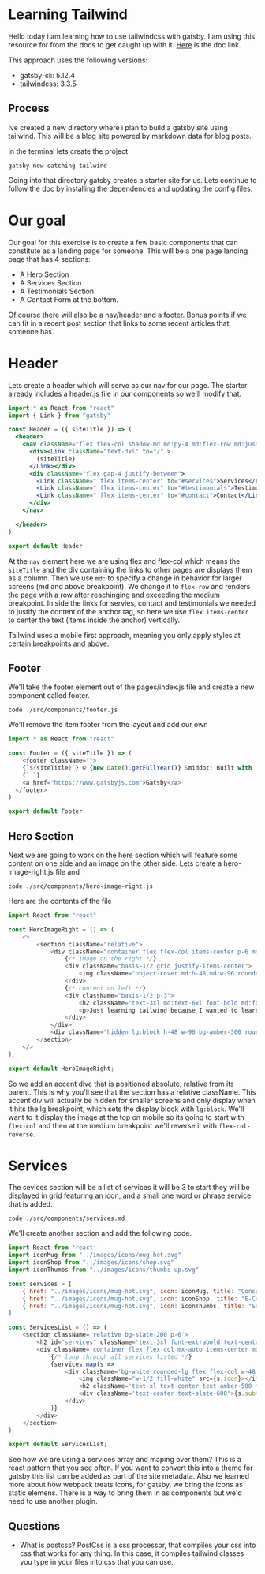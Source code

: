 # Learning Tailwind
Hello today i am learning how to use tailwindcss with gatsby. I am using this resource for from the docs to get caught up with it. [Here](https://tailwindcss.com/docs/guides/gatsby) is the doc link.

This approach uses the following versions:
- gatsby-cli: 5.12.4
- tailwindcss: 3.3.5

## Process
Ive created a new directory where i plan to build a gatsby site using tailwind. This will be a blog site powered by markdown data for blog posts.

In the terminal lets create the project

```shell
gatsby new catching-tailwind
```

Going into that directory gatsby creates a starter site for us. Lets continue to follow the doc by installing the dependencies and updating the config files.

# Our goal
Our goal for this exercise is to create a few basic components that can constitute as a landing page for someone. This will be a one page landing page that has 4 sections:

- A Hero Section
- A Services Section
- A Testimonials Section
- A Contact Form at the bottom.

Of course there will also be a nav/header and a footer. Bonus points if we can fit in a recent post section that links to some recent articles that someone has.

# Header
Lets create a header which will serve as our nav for our page. The starter already includes a header.js file in our components so we'll modify that.

```jsx
import * as React from "react"
import { Link } from "gatsby"

const Header = ({ siteTitle }) => (
  <header>
    <nav className="flex flex-col shadow-md md:py-4 md:flex-row md:justify-between">
      <div><Link className="text-3xl" to="/" >
        {siteTitle}
      </Link></div>
      <div className="flex gap-4 justify-between">
        <Link className=" flex items-center" to="#services">Services</Link>
        <Link className=" flex items-center" to="#testimonials">Testimonials</Link>
        <Link className=" flex items-center" to="#contact">Contact</Link>
      </div>
    </nav>

  </header>
)

export default Header

```
At the `nav` element here we are using flex and flex-col which means the `siteTitle` and the div containing the links to other pages are displays them as a column. Then we use `md:` to specify a change in behavior for larger screens (md and above breakpoint). We change it to `flex-row` and renders the page with a row after reachinging and exceeding the medium breakpoint. In side the links for servies, contact and testimonials we needed to justify the content of the anchor tag, so here we use `flex items-center` to center the text (items inside the anchor) vertically.

Tailwind uses a mobile first approach, meaning you only apply styles at certain breakpoints and above.

## Footer
We'll take the footer element out of the pages/index.js file and create a new component called footer.

```shell
code ./src/components/footer.js
```
We'll remove the item footer from the layout and add our own
```js
import * as React from "react"

const Footer = ({ siteTitle }) => (
    <footer className="">
    {`${siteTitle}`} © {new Date().getFullYear()} &middot; Built with
    {` `}
    <a href="https://www.gatsbyjs.com">Gatsby</a>
  </footer>
)

export default Footer

```

## Hero Section
Next we are going to work on the here section which will feature some content on one side and an image on the other side. Lets create a hero-image-right.js file and 

```shell
code ./src/components/hero-image-right.js
```

Here are the contents of the file

```js
import React from "react"

const HeroImageRight = () => (
    <>
        <section className="relative">
            <div className="container flex flex-col items-center p-6 md:my-6 lg:my-12 mx-auto md:flex-row-reverse ">
                {/* image on the right */}
                <div className="basis-1/2 grid justify-items-center">
                    <img className="object-cover md:h-48 md:w-96 rounded-lg shadow-md" src="https://images.unsplash.com/photo-1444962668425-360f59fa2c24?q=80&w=1000&auto=format&fit=crop&ixlib=rb-4.0.3&ixid=M3wxMjA3fDB8MHxwaG90by1wYWdlfHx8fGVufDB8fHx8fA%3D%3D"></img>
                </div>
                {/* content on left */}
                <div className="basis-1/2 p-3">
                    <h2 className="text-3xl md:text-6xl font-bold md:font-extrabold">Learning <span className="text-amber-300">Tailwind</span></h2>
                    <p>Just learning tailwind because I wanted to learn more about UI frameworks and make good looking landing pages using gatsby. Building up projects is how I best learn. How about you? Tag me @juanjuanzero and let me know!</p>
                </div>
            </div>
            <div className="hidden lg:block h-48 w-96 bg-amber-300 rounded-full absolute -right-0.5 -bottom-5 -z-10"></div>
        </section>
    </>
)

export default HeroImageRight;
```

So we add an accent dive that is positioned absolute, relative from its parent. This is why you'll see that the section has a relative className. This accent div will actually be hidden for smaller screens and only display when it hits the lg breakpoint, which sets the display block with `lg:block`. We'll want to it display the image at the top on mobile so its going to start with `flex-col` and then at the medium breakpoint we'll reverse it with `flex-col-reverse`.

# Services
The sevices section will be a list of services it will be 3 to start they will be displayed in grid featuring an icon, and a small one word or phrase service that is added. 

```shell
code ./src/components/services.md
```

We'll create another section and add the following code.

```js
import React from 'react'
import iconMug from "../images/icons/mug-hot.svg"
import iconShop from "../images/icons/shop.svg"
import iconThumbs from "../images/icons/thumbs-up.svg"

const services = [
    { href: "../images/icons/mug-hot.svg", icon: iconMug, title: "Consulting", subtitle: "Let's work together to find your best solution that fits you best" },
    { href: "../images/icons/mug-hot.svg", icon: iconShop, title: "E-Commerce", subtitle: "Get a modern shop up and running in no time" },
    { href: "../images/icons/mug-hot.svg", icon: iconThumbs, title: "Social Media", subtitle: "Build an audience for your brand, and stand out in the crowd" },
]

const ServicesList = () => (
    <section className='relative bg-slate-200 p-6'>
        <h2 id="services" className='text-3xl font-extrabold text-center'>Services</h2>
        <div className='container flex flex-col mx-auto items-center md:flex-row justify-evenly'>
            {/* loop through all services listed */}
            {services.map(s =>
                <div className='bg-white rounded-lg flex flex-col w-48 m-2 p-4 items-center'>
                    <img className="w-1/2 fill-white" src={s.icon}></img>
                    <h2 className='text-xl text-center text-amber-500 font-extrabold mt-2'>{s.title}</h2>
                    <div className='text-center text-slate-600'>{s.subtitle}</div>
                </div>
            )}
        </div>
    </section>
)

export default ServicesList;
```

See how we are using a services array and maping over them? This is a react pattern that you see often. If you want to convert this into a theme for gatsby this list can be added as part of the site metadata. Also we learned more about how webpack treats icons, for gatsby, we bring the icons as static elemens. There is a way to bring them in as components but we'd need to use another plugin.

## Questions
- What is postcss?
PostCss is a css processor, that compiles your css into css that works for any thing. In this case, it compiles tailwind classes you type in your files into css that you can use.